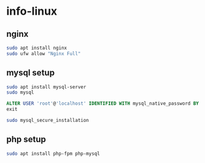 # info-linux

## nginx
```bash
sudo apt install nginx
sudo ufw allow "Nginx Full"
```

## mysql setup
```bash
sudo apt install mysql-server
sudo mysql
```

```sql
ALTER USER 'root'@'localhost' IDENTIFIED WITH mysql_native_password BY 'SetRootPasswordHere';
exit
```

```bash
sudo mysql_secure_installation
```

## php setup
```bash
sudo apt install php-fpm php-mysql
```
